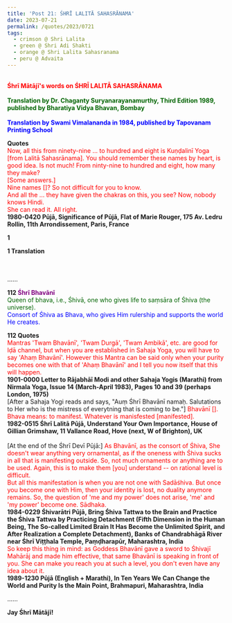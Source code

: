 ```yaml
---
title: 'Post 21: ŚHRĪ LALITĀ SAHASRĀNAMA'
date: 2023-07-21
permalink: /quotes/2023/0721
tags:
  - crimson @ Shri Lalita
  - green @ Shri Adi Shakti
  - orange @ Shri Lalita Sahasranama
  - peru @ Advaita
---
```


<p>
<br>
<font color="red"><b>Śhrī Mātājī's words on ŚHRĪ LALITĀ SAHASRĀNAMA</b></font><br>
<br>
<font color="DarkGreen"><b>Translation by Dr. Chaganty Suryanarayanamurthy, Third Edition 1989, published by Bharatiya Vidya Bhavan, Bombay </b></font><br>
<br>
<font color="blue"><b>Translation by Swami Vimalananda in 1984, published by Tapovanam Printing School</b></font><br>
</p>

<div class="para-divider"></div>

<p>
<b>Quotes</b><br>
<font color="red">Now, all this from ninety-nine ... to hundred and eight is Kuṇḍalinī Yoga [from Lalitā Sahasrānama]. You should remember these names by heart, is good idea. Is not much! From ninty-nine to hundred and eight, how many they make?<br>
[Some answers.]<br>
Nine names []? So not difficult for you to know.<br>
And all the ... they have given the chakras on this, you see?
Now, nobody knows Hindi.<br>
She can read it. All right.</font><br>
<b>1980-0420 Pūjā, Significance of Pūjā, Flat of Marie Rouger, 175 Av. Ledru Rollin, 11th Arrondissement, Paris, France</b>
</p>

<div class="para-divider"></div>

<p>
<b>1</b><br>
<font color="purple"></font>
</p>

<p>
<b>1 Translation</b><br>
<font color="DarkGreen"></font><br>
<font color="blue"></font><br>
</p>

......

<p>
<b>112 <font color="purple">Śhrī Bhavānī</font></b><br>
<font color="DarkGreen">Queen of bhava, i.e., Śhivā, one who gives life to saṃsāra of Śhiva (the universe).</font><br>
<font color="blue">Consort of Śhiva as Bhava, who gives Him rulership and supports the world He creates.</font><br>
</p>
<div class="para-divider"></div>

<p>
<b>112 Quotes</b><br>
<font color="red">Mantras 'Twam Bhavānī', 'Twam Durgā', 'Twam Ambikā', etc. are good for Iḍā channel, but when you are established in Sahaja Yoga, you will have to say 'Ahaṃ Bhavānī'. However this Mantra can be said only when your purity becomes one with that of 'Ahaṃ Bhavānī' and I tell you now itself that this will happen.</font><br>
<b>1901-0000 Letter to Rājabhāī Modi and other Sahaja Yogis (Marathi) from Nirmala Yoga, Issue 14 (March-April 1983), Pages 10 and 39 (perhaps London, 1975)</b><br>
[After a Sahaja Yogi reads and says, "Auṃ Śhrī Bhavānī namaḥ. Salutations to Her who is the mistress of everytning that is coming to be."] <font color="red">Bhavānī []. Bhava means: to manifest. Whatever is manisfested [manifested]. </font><br>
<b>1982-0515 Śhrī Lalitā Pūjā, Understand Your Own Importance, House of Gillian Grimshaw, 11 Vallance Road, Hove (next, W of Brighton), UK</b><br>
<br>
[At the end of the Śhrī Devī Pūjā:] <font color="red">As Bhavānī, as the consort of Śhiva, She doesn't wear anything very ornamental, as if the oneness with Śhiva sucks in all that is manifesting outside. So, not much ornaments or anything are to be used. Again, this is to make them [you] understand -- on rational level is difficult.<br>
But all this manifestation is when you are not one with Sadāśhiva. But once you become one with Him, then your identity is lost, no duality anymore remains. So, the question of 'me and my power' does not arise, 'me' and 'my power' become one. Sādhaka.</font><br>
<b>1984-0229 Śhivarātri Pūjā, Bring Śhiva Tattwa to the Brain and Practice the Śhiva Tattwa by Practicing Detachment (Fifth Dimension in the Human Being, The So-called Limited Brain It Has Become the Unlimited Spirit, and After Realization a Complete Detachment), Banks of Chandrabhāgā River near Śhrī Viṭṭhala Temple, Paṃḍharapūr, Maharashtra, India</b>
<br>
<font color="red">So keep this thing in mind: as Goddess Bhavānī gave a sword to Śhivajī Mahārāj and made him effective, that same Bhavānī is speaking in front of you. She can make you reach you at such a level, you don't even have any idea about it.</font><br>
<b>1989-1230 Pūjā (English + Marathi), In Ten Years We Can Change the World and Purity Is the Main Point, Brahmapuri, Maharashtra, India</b>
</p>

......

<p><b>Jay Śhrī Mātājī!</b>
</p>